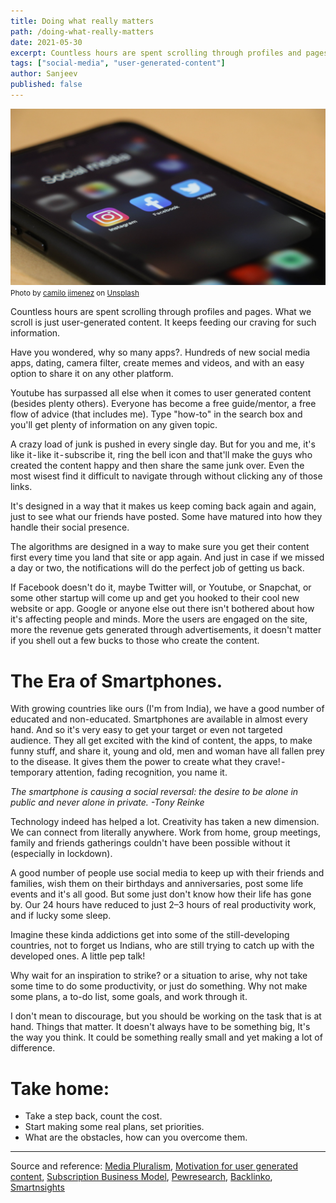 ```yaml
---
title: Doing what really matters
path: /doing-what-really-matters
date: 2021-05-30
excerpt: Countless hours are spent scrolling through profiles and pages. What you scroll is just user generated content. It keeps feeding our craving for such information. Read on..
tags: ["social-media", "user-generated-content"]
author: Sanjeev
published: false
---
```


![background](/uploads/socialicons.jpg)
<small>Photo by <a href="https://unsplash.com/@camstejim?utm_source=unsplash&utm_medium=referral&utm_content=creditCopyText">camilo jimenez</a> on <a href="https://unsplash.com/s/photos/social-media?utm_source=unsplash&utm_medium=referral&utm_content=creditCopyText">Unsplash</a></small>

Countless hours are spent scrolling through profiles and pages. What we scroll is just user-generated content. It keeps feeding our craving for such information.

Have you wondered, why so many apps?. Hundreds of new social media apps, dating, camera filter, create memes and videos, and with an easy option to share it on any other platform.

Youtube has surpassed all else when it comes to user generated content (besides plenty others). Everyone has become a free guide/mentor, a free flow of advice (that includes me). Type "how-to" in the search box and you'll get plenty of information on any given topic.

A crazy load of junk is pushed in every single day. But for you and me, it's like it - like it - subscribe it, ring the bell icon and that'll make the guys who created the content happy and then share the same junk over. Even the most wisest find it difficult to navigate through without clicking any of those links.

It's designed in a way that it makes us keep coming back again and again, just to see what our friends have posted. Some have matured into how they handle their social presence.

The algorithms are designed in a way to make sure you get their content first every time you land that site or app again. And just in case if we missed a day or two, the notifications will do the perfect job of getting us back.

If Facebook doesn't do it, maybe Twitter will, or Youtube, or Snapchat, or some other startup will come up and get you hooked to their cool new website or app.
Google or anyone else out there isn't bothered about how it's affecting people and minds. More the users are engaged on the site, more the revenue gets generated through advertisements, it doesn't matter if you shell out a few bucks to those who create the content.

# The Era of Smartphones.

With growing countries like ours (I'm from India), we have a good number of educated and non-educated. Smartphones are available in almost every hand. And so it's very easy to get your target or even not targeted audience. They all get excited with the kind of content, the apps, to make funny stuff, and share it, young and old, men and woman have all fallen prey to the disease. It gives them the power to create what they crave! - temporary attention, fading recognition, you name it.

_The smartphone is causing a social reversal: the desire to be alone in public and never alone in private. -Tony Reinke_

Technology indeed has helped a lot. Creativity has taken a new dimension. We can connect from literally anywhere. Work from home, group meetings, family and friends gatherings couldn't have been possible without it (especially in lockdown).

A good number of people use social media to keep up with their friends and families, wish them on their birthdays and anniversaries, post some life events and it's all good. But some just don't know how their life has gone by. Our 24 hours have reduced to just 2–3 hours of real productivity work, and if lucky some sleep.

Imagine these kinda addictions get into some of the still-developing countries, not to forget us Indians, who are still trying to catch up with the developed ones.
A little pep talk!

Why wait for an inspiration to strike? or a situation to arise, why not take some time to do some productivity, or just do something. Why not make some plans, a to-do list, some goals, and work through it.

I don't mean to discourage, but you should be working on the task that is at hand. Things that matter. It doesn't always have to be something big, It's the way you think. It could be something really small and yet making a lot of difference.

# Take home:

- Take a step back, count the cost.
- Start making some real plans, set priorities.
- What are the obstacles, how can you overcome them.

---

Source and reference: <a href="https://en.m.wikipedia.org/wiki/User-generated_content#Media_pluralism" target="_blank">Media Pluralism</a>, <a href="https://en.m.wikipedia.org/wiki/User-generated_content#Motivation_for_creating_UGC" target="_blank">Motivation for user generated content</a>, <a href="https://en.wikipedia.org/wiki/Subscription_business_model" target="_blank">Subscription Business Model</a>, <a href="https://www.pewresearch.org/internet/fact-sheet/social-media/" target="_blank">Pewresearch</a>, <a href="https://backlinko.com/social-media-users" target="_blank">Backlinko</a>, <a href="https://www.smartinsights.com/social-media-marketing/social-media-strategy/new-global-social-media-research/" target="_blank">Smartnsights</a>
